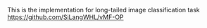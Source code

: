 This is the implementation for long-tailed image classification task https://github.com/SiLangWHL/vMF-OP

